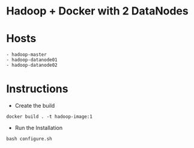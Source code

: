 # Hadoop + Docker with 2 DataNodes

# Hosts
```
- hadoop-master
- hadoop-datanode01
- hadoop-datanode02
```

# Instructions
- Create the build
```
docker build . -t hadoop-image:1
```

- Run the Installation
```
bash configure.sh
```

